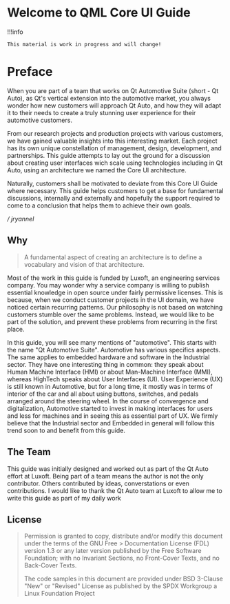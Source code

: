 # Welcome to QML Core UI Guide

!!!info

    This material is work in progress and will change!


# Preface

When you are part of a team that works on Qt Automotive Suite (short - Qt Auto), as Qt's vertical extension into the automotive market, you always wonder how new customers will approach Qt Auto, and how they will adapt it to their needs to create a truly stunning user experience for their automotive customers.

From our research projects and production projects with various customers, we have gained valuable insights into this interesting market. Each project has its own unique constellation of management, design, development, and partnerships. This guide attempts to lay out the ground for a discussion about creating user interfaces wich scale using technologies including in Qt Auto, using an architecture we named the Core UI architecture.

Naturally, customers shall be motivated to deviate from this Core UI Guide where necessary. This guide helps customers to get a base for fundamental discussions, internally and externally and hopefully the support required to come to a conclusion that helps them to achieve their own goals.

*/ jryannel*

## Why

> A fundamental aspect of creating an architecture is to define a vocabulary and vision of that architecture.

Most of the work in this guide is funded by Luxoft, an engineering services company. You may wonder why a service company is willing to publish essential knowledge in open source under fairly permissive licenses. This is because, when we conduct customer projects in the UI domain, we have noticed certain recurring patterns. Our philosophy is not based on watching customers stumble over the same problems. Instead, we would like to be part of the solution, and prevent these problems from recurring in the first place.

In this guide, you will see many mentions of "automotive". This starts with the name "Qt Automotive Suite". Automotive has various specifics aspects. The same applies to embedded hardware and software in the Industrial sector. They have one interesting thing in common: they speak about Human Machine Interface (HMI) or about Man-Machine Interface (MMI), whereas HighTech speaks about User Interfaces (UI). User Experience (UX) is still known in Automotive, but for a long time, it mostly was in terms of interior of the car and all about using buttons, switches, and pedals arranged around the steering wheel. In the course of convergence and digitalization, Automotive started to invest in making interfaces for users and less for machines and in seeing this as essential part of UX. We firmly believe that the Industrial sector and Embedded in general will follow this trend soon to and benefit from this guide.


## The Team

This guide was initially designed and worked out as part of the Qt Auto effort at Luxoft. Being part of a team means the author is not the only contributor. Others contributed by ideas, converstations or even contributions. I would like to thank the Qt Auto team at Luxoft to allow me to write this guide as part of my daily work

## License


> Permission is granted to copy, distribute and/or modify this document under the terms of the GNU Free > Documentation License (FDL) version 1.3 or any later version published by the Free Software Foundation; with no Invariant Sections, no Front-Cover Texts, and no Back-Cover Texts.
>
> The code samples in this document are provided under BSD 3-Clause "New" or "Revised" License as published by the SPDX Workgroup a Linux Foundation Project
